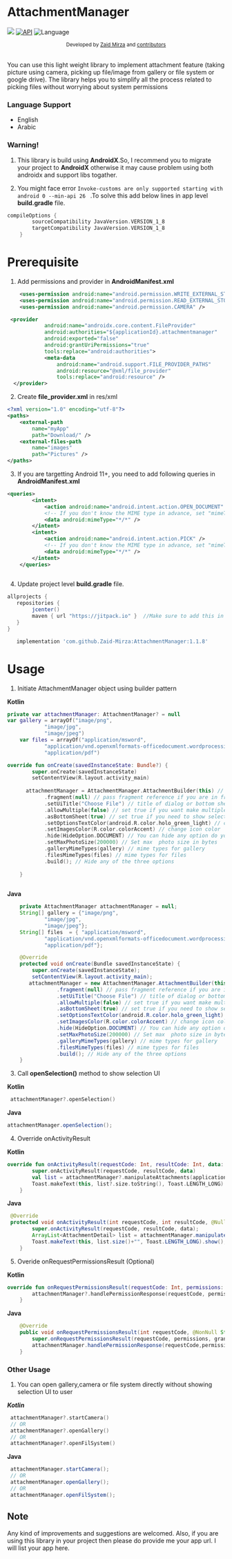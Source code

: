 # AttachmentManager

[![](https://jitpack.io/v/Zaid-Mirza/AttachmentManager.svg)](https://jitpack.io/#Zaid-Mirza/AttachmentManager)
[![API](https://img.shields.io/badge/API-23%2B-brightgreen.svg?style=flat)](https://android-arsenal.com/api?level=23)
![Language](https://img.shields.io/badge/language-Kotlin-orange.svg)
<br/>
<div align="center">
  <sub>Developed by
  <a href="https://twitter.com/zaidmirzait">Zaid Mirza</a> and
  <a href="https://github.com/Zaid-Mirza/AttachmentManager/graphs/contributors">
    contributors
  </a>
</div>
<br/>
                                                                         
You can use this light weight library to implement attachment feature (taking picture using camera, picking up file/image from gallery or file system or google drive).
The library helps you to simplify all the process related to picking files without worrying about system permissions

### Language Support

* English
* Arabic

### Warning!

1. This library is build using **AndroidX**.So, I recommend you to migrate your project to **AndroidX** otherwise it may cause problem using both androidx and support libs togather.

2. You might face error ``` Invoke-customs are only supported starting with android 0 --min-api 26  ``` 
.To solve this add below lines in app level **build.gradle** file.

```groovy
compileOptions {
        sourceCompatibility JavaVersion.VERSION_1_8
        targetCompatibility JavaVersion.VERSION_1_8
    }
```



# Prerequisite

1. Add permissions and provider in **AndroidManifest.xml**

```xml
    <uses-permission android:name="android.permission.WRITE_EXTERNAL_STORAGE" />
    <uses-permission android:name="android.permission.READ_EXTERNAL_STORAGE" />
    <uses-permission android:name="android.permission.CAMERA" />
```
```xml
 <provider
            android:name="androidx.core.content.FileProvider"
            android:authorities="${applicationId}.attachmentmanager"
            android:exported="false"
            android:grantUriPermissions="true"
            tools:replace="android:authorities">
            <meta-data
                android:name="android.support.FILE_PROVIDER_PATHS"
                android:resource="@xml/file_provider"
                tools:replace="android:resource" />
  </provider>
```

2. Create **file_provider.xml** in res/xml
```xml
<?xml version="1.0" encoding="utf-8"?>
<paths>
    <external-path
        name="myApp"
        path="Download/" />
    <external-files-path
        name="images"
        path="Pictures" />
</paths>
```

3. If you are targetting Android 11+, you need to add following queries in **AndroidManifest.xml**
```xml
<queries>
        <intent>
            <action android:name="android.intent.action.OPEN_DOCUMENT" />
            <!-- If you don't know the MIME type in advance, set "mimeType" to "*/*". -->
            <data android:mimeType="*/*" />
        </intent>
        <intent>
            <action android:name="android.intent.action.PICK" />
            <!-- If you don't know the MIME type in advance, set "mimeType" to "*/*". -->
            <data android:mimeType="*/*" />
        </intent>
    </queries>
  
  ```

4. Update  project level **build.gradle** file.
```groovy
allprojects {
   repositories {
      	jcenter()
       	maven { url "https://jitpack.io" }  //Make sure to add this in your project
   }
}
```

```groovy
   implementation 'com.github.Zaid-Mirza:AttachmentManager:1.1.8'
```

# Usage


1. Initiate AttachmentManager object using builder pattern

  **Kotlin**

```kotlin
private var attachmentManager: AttachmentManager? = null
var gallery = arrayOf("image/png",
            "image/jpg",
            "image/jpeg")
    var files = arrayOf("application/msword",
            "application/vnd.openxmlformats-officedocument.wordprocessingml.document",  // .ppt & .pptx
            "application/pdf")

override fun onCreate(savedInstanceState: Bundle?) {
        super.onCreate(savedInstanceState)
        setContentView(R.layout.activity_main)
        
      attachmentManager = AttachmentManager.AttachmentBuilder(this) // must pass Context
            .fragment(null) // pass fragment reference if you are in fragment
            .setUiTitle("Choose File") // title of dialog or bottom sheet
            .allowMultiple(false) // set true if you want make multiple selection, default is false
            .asBottomSheet(true) // set true if you need to show selection as bottom sheet, default is as Dialog
            .setOptionsTextColor(android.R.color.holo_green_light) // change text color
            .setImagesColor(R.color.colorAccent) // change icon color
            .hide(HideOption.DOCUMENT) // You can hide any option do you want
            .setMaxPhotoSize(200000) // Set max  photo size in bytes
            .galleryMimeTypes(gallery) // mime types for gallery
            .filesMimeTypes(files) // mime types for files
            .build(); // Hide any of the three options
       
    }
    
```
**Java**
```java
    private AttachmentManager attachmentManager = null;
    String[] gallery = {"image/png",
            "image/jpg",
            "image/jpeg"};
    String[] files  = { "application/msword",
            "application/vnd.openxmlformats-officedocument.wordprocessingml.document", // .ppt & .pptx
            "application/pdf"};

    @Override
    protected void onCreate(Bundle savedInstanceState) {
        super.onCreate(savedInstanceState);
        setContentView(R.layout.activity_main);
       attachmentManager = new AttachmentManager.AttachmentBuilder(this) // must pass Context
                .fragment(null) // pass fragment reference if you are in fragment
                .setUiTitle("Choose File") // title of dialog or bottom sheet
                .allowMultiple(false) // set true if you want make multiple selection, default is false
                .asBottomSheet(true) // set true if you need to show selection as bottom sheet, default is as Dialog
                .setOptionsTextColor(android.R.color.holo_green_light) // change text color
                .setImagesColor(R.color.colorAccent) // change icon color
                .hide(HideOption.DOCUMENT) // You can hide any option do you want
                .setMaxPhotoSize(200000) // Set max  photo size in bytes
                .galleryMimeTypes(gallery) // mime types for gallery
                .filesMimeTypes(files) // mime types for files
                .build(); // Hide any of the three options
    }
```


3. Call **openSelection()** method to show selection UI

**Kotlin**
```kotlin
 attachmentManager?.openSelection()
````
**Java**
```java
attachmentManager.openSelection();
```
4. Override onActivityResult

**Kotlin**
```kotlin
override fun onActivityResult(requestCode: Int, resultCode: Int, data: Intent?) {
        super.onActivityResult(requestCode, resultCode, data)
        val list = attachmentManager?.manipulateAttachments(applicationContext,requestCode, resultCode, data) // gives you neccessary detail about attachment like uri,name,size,path and mimtype
        Toast.makeText(this, list?.size.toString(), Toast.LENGTH_LONG).show()
    }
```
**Java**
```java
 @Override
 protected void onActivityResult(int requestCode, int resultCode, @Nullable Intent data) {
        super.onActivityResult(requestCode, resultCode, data);
        ArrayList<AttachmentDetail> list = attachmentManager.manipulateAttachments(getApplicationContext(),requestCode, resultCode, data); // gives you neccessary detail about attachment like uri,name,size,path and mimtype
        Toast.makeText(this, list.size()+"", Toast.LENGTH_LONG).show();
    }
```
5. Overide onRequestPermissionsResult (Optional)

**Kotlin**
```kotlin
override fun onRequestPermissionsResult(requestCode: Int, permissions: Array<out String>, grantResults: IntArray) {
        attachmentManager?.handlePermissionResponse(requestCode, permissions, grantResults)
    }

```
**Java**
```java
    @Override
    public void onRequestPermissionsResult(int requestCode, @NonNull String[] permissions, @NonNull int[] grantResults) {
        super.onRequestPermissionsResult(requestCode, permissions, grantResults);
        attachmentManager.handlePermissionResponse(requestCode,permissions,grantResults);
    }
```
### Other Usage

1. You can open gallery,camera or file system directly without showing selection UI to user

***Kotlin***
```kotlin
 attachmentManager?.startCamera()
 // OR
 attachmentManager?.openGallery()
 // OR
 attachmentManager?.openFilSystem()
```

**Java**
```java
 attachmentManager.startCamera();
 // OR
 attachmentManager.openGallery();
 // OR
 attachmentManager.openFilSystem();
```

## Note

Any kind of improvements and suggestions are welcomed. Also, if you are using this library in your project then please do provide me your app url. I will list your app here.

